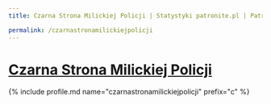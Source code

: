 ```yaml
---
title: Czarna Strona Milickiej Policji | Statystyki patronite.pl | Patromierz

permalink: /czarnastronamilickiejpolicji
---
```


# [Czarna Strona Milickiej Policji](https://patronite.pl/czarnastronamilickiejpolicji)

{% include profile.md name="czarnastronamilickiejpolicji" prefix="c" %}
